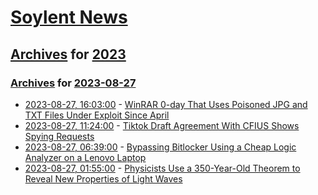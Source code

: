 # [Soylent News](../../../README.md)

## [Archives](../../index.md) for [2023](../index.md)

### [Archives](../../index.md) for [2023-08-27](index.md)

* [2023-08-27, 16:03:00](https://soylentnews.org/article.pl?sid=23/08/26/2232234&from=rss) - [WinRAR 0-day That Uses Poisoned JPG and TXT Files Under Exploit Since April](https://soylentnews.org/article.pl?sid=23/08/26/2232234&from=rss)
* [2023-08-27, 11:24:00](https://soylentnews.org/article.pl?sid=23/08/25/1710229&from=rss) - [Tiktok Draft Agreement With CFIUS Shows Spying Requests](https://soylentnews.org/article.pl?sid=23/08/25/1710229&from=rss)
* [2023-08-27, 06:39:00](https://soylentnews.org/article.pl?sid=23/08/25/1341222&from=rss) - [Bypassing Bitlocker Using a Cheap Logic Analyzer on a Lenovo Laptop](https://soylentnews.org/article.pl?sid=23/08/25/1341222&from=rss)
* [2023-08-27, 01:55:00](https://soylentnews.org/article.pl?sid=23/08/25/1337255&from=rss) - [Physicists Use a 350-Year-Old Theorem to Reveal New Properties of Light Waves](https://soylentnews.org/article.pl?sid=23/08/25/1337255&from=rss)
